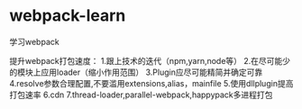 <!--
 * @Author: your name
 * @Date: 2020-10-26 19:38:43
 * @LastEditTime: 2020-11-11 08:26:21
 * @LastEditors: Please set LastEditors
 * @Description: In User Settings Edit
 * @FilePath: \webpack-learn\README.md
-->
# webpack-learn
学习webpack


提升webpack打包速度：
  1.跟上技术的迭代（npm,yarn,node等）
  2.在尽可能少的模块上应用loader（缩小作用范围）
  3.Plugin应尽可能精简并确定可靠
  4.resolve参数合理配置,不要滥用extensions,alias，mainfile
  5.使用dllplugin提高打包速率
  6.cdn
  7.thread-loader,parallel-webpack,happypack多进程打包